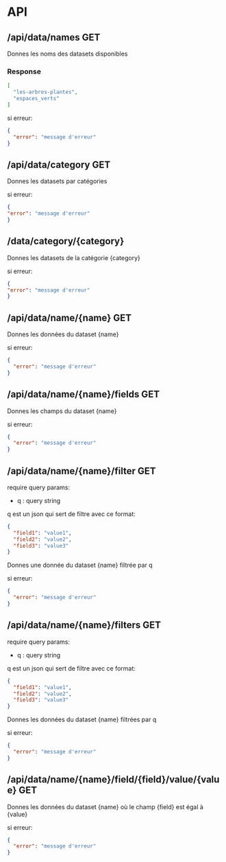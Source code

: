 # API


## /api/data/names GET

Donnes les noms des datasets disponibles

### Response

```json
[
  "les-arbres-plantes",
  "espaces_verts"
]
```
si erreur:
```json
{
  "error": "message d'erreur"
}
```

## /api/data/category GET

Donnes les datasets par catégories

si erreur:
```json
{
"error": "message d'erreur"
}
```

## /data/category/{category}

Donnes les datasets de la catégorie {category}

si erreur:
```json
{
"error": "message d'erreur"
}
```

## /api/data/name/{name} GET

Donnes les données du dataset {name}

si erreur:
```json
{
  "error": "message d'erreur"
}
```

## /api/data/name/{name}/fields GET

Donnes les champs du dataset {name}

si erreur:
```json
{
  "error": "message d'erreur"
}
```

## /api/data/name/{name}/filter GET

require query params:
- q : query string

q est un json qui sert de filtre avec ce format:
```json
{
  "field1": "value1",
  "field2": "value2",
  "field3": "value3"
}
```

Donnes une donnée du dataset {name} filtrée par q

si erreur:
```json
{
  "error": "message d'erreur"
}
```

## /api/data/name/{name}/filters GET

require query params:
- q : query string

q est un json qui sert de filtre avec ce format:
```json
{
  "field1": "value1",
  "field2": "value2",
  "field3": "value3"
}
```

Donnes les données du dataset {name} filtrées par q

si erreur:
```json
{
  "error": "message d'erreur"
}
```


## /api/data/name/{name}/field/{field}/value/{value} GET

Donnes les données du dataset {name} où le champ {field} est égal à {value}

si erreur:
```json
{
  "error": "message d'erreur"
}
```